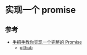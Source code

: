 # 实现一个 promise





## 参考
- [手把手教你实现一个完整的 Promise](http://www.cnblogs.com/huansky/p/6064402.html)
  - [github](https://github.com/huanshen/Promise/tree/master)
